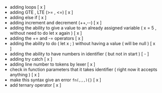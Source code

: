 - adding loops [ x ]
- adding GTE , LTE (>= , <=) [ x ] 
- adding else if [ x ]
- adding increment and decrement (++,--) [ x ]
- adding the ability to give a value to an already assigned variable ( x = 5 , without need to do let x again ) [ x ]
- adding the += and -= operators [ x ]
- adding the ability to do ( let x ; ) without having a value ( will be null ) [ x ]
- adding the ability to have numbers in identifier ( but not in start ) [ - ]
- adding try catch [ x ]
- adding line number to tokens by lexer [ x ]
- check in function parameters that it takes identifier ( right now it accepts anything ) [ x ]
- make this syntax give an error `fn(,,,){}` [ x ]
- add ternary operator [ x ]
